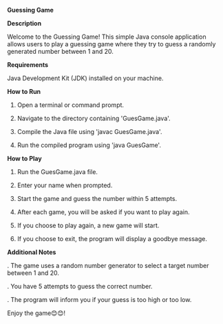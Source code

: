 **Guessing Game**

**Description**

Welcome to the Guessing Game! This simple Java console application allows users to play a guessing game where they try to guess a randomly generated number between 1 and 20.

**Requirements**

Java Development Kit (JDK) installed on your machine.

**How to Run**

1. Open a terminal or command prompt.

2. Navigate to the directory containing 'GuesGame.java'.

3. Compile the Java file using 'javac GuesGame.java'.

5. Run the compiled program using 'java GuesGame'.


**How to Play**

1. Run the GuesGame.java file.

2. Enter your name when prompted.

3. Start the game and guess the number within 5 attempts.

4. After each game, you will be asked if you want to play again.

5. If you choose to play again, a new game will start.

6. If you choose to exit, the program will display a goodbye message.



**Additional Notes**

. The game uses a random number generator to select a target number between 1 and 20.

. You have 5 attempts to guess the correct number.

. The program will inform you if your guess is too high or too low.

Enjoy the game😊😊!
